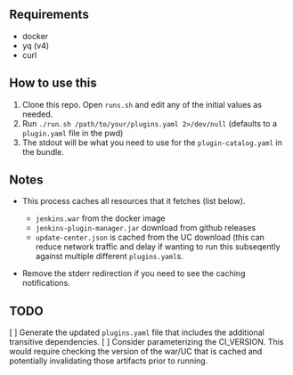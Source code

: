 ## Requirements

* docker
* yq (v4)
* curl

## How to use this

1. Clone this repo. Open `runs.sh` and edit any of the initial values as needed.
2. Run `./run.sh /path/to/your/plugins.yaml 2>/dev/null` (defaults to a `plugin.yaml` file in the pwd)
3. The stdout will be what you need to use for the `plugin-catalog.yaml` in the bundle.

## Notes

* This process caches all resources that it fetches (list below). 
  * `jenkins.war` from the docker image
  * `jenkins-plugin-manager.jar` download from github releases
  * `update-center.json` is cached from the UC download (this can reduce network traffic and delay if wanting to run this subseqently against multiple different `plugins.yaml`s.

* Remove the stderr redirection if you need to see the caching notifications.

## TODO
[ ] Generate the updated `plugins.yaml` file that includes the additional transitive dependencies.
[ ] Consider parameterizing the CI_VERSION. This would require checking the version of the war/UC that is cached and potentially invalidating those artifacts prior to running.
